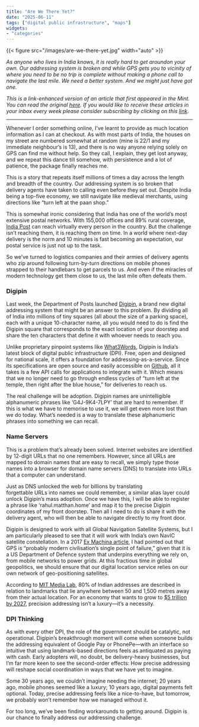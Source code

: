 ```yaml
---
title: "Are We There Yet?"
date: "2025-06-11"
tags: ["digital public infrastructure", "maps"]
widgets: 
- "categories"
---
```


{{< figure src="/images/are-we-there-yet.jpg" width="auto" >}}

_As anyone who lives in India knows, it is really hard to get aroundon your own. Our addressing system is broken and while GPS gets you to vicinity of where you need to be no trip is complete without making a phone call to navigate the last mile. We need a better system. And we might just have got one._

<!--more-->
_This is a link-enhanced version of an article that first appeared in the Mint. You can read the original [here](https://archive.rahulmatthan.com/archive/1749638689.087932/www.livemint.com/opinion/online-views/digipin-india-post-navic-github-mit-media-lab-what3words-google-pay-phonepe-dpi-api-integration-gps-google-maps-location-11749474349893.html). If you would like to receive these articles in your inbox every week please consider subscribing by clicking on this [link](https://paragraph.xyz/@exmachina)._

---

Whenever I order something online, I’ve learnt to provide as much location information as I can at checkout. As with most parts of India, the houses on my street are numbered somewhat at random (mine is 22/1 and my immediate neighbour’s is 13), and there is no way anyone relying solely on GPS can find me without help. So they call, I explain, they get lost anyway, and we repeat this dance till somehow, with persistence and a lot of patience, the package finally reaches me.

This is a story that repeats itself millions of times a day across the length and breadth of the country. Our addressing system is so broken that delivery agents have taken to calling even before they set out. Despite India being a top-five economy, we still navigate like medieval merchants, using directions like “turn left at the paan shop.”

This is somewhat ironic considering that India has one of the world’s most extensive postal networks. With 155,000 offices and 89% rural coverage, [India Post](https://www.indiapost.gov.in/VAS/Pages/AboutUs/PostOfficeNetwork.aspx) can reach virtually every person in the country. But the challenge isn’t reaching them, it is reaching them on time. In a world where next-day delivery is the norm and 10 minutes is fast becoming an expectation, our postal service is just not up to the task.

So we’ve turned to logistics companies and their armies of delivery agents who zip around following turn-by-turn directions on mobile phones strapped to their handlebars to get parcels to us. And even if the miracles of modern technology get them close to us, the last mile often defeats them.

### Digipin

Last week, the Department of Posts launched [Digipin](https://dac.indiapost.gov.in/mypincode/menu), a brand new digital addressing system that might be an answer to this problem. By dividing all of India into millions of tiny squares (all about the size of a parking space), each with a unique 10-character name, all you would need to do is find the Digipin square that corresponds to the exact location of your doorstep and share the ten characters that define it with whoever needs to reach you.

Unlike proprietary pinpoint systems like [What3Words](https://what3words.com/toddler.geologist.animated), Digipin is India’s latest block of digital public infrastructure (DPI). Free, open and designed for national scale, it offers a foundation for addressing-as-a-service. Since its specifications are open source and easily accessible on [Github](https://github.com/CEPT-VZG/digipin), all it takes is a few API calls for applications to integrate with it. Which means that we no longer need to go through endless cycles of “turn left at the temple, then right after the blue house,” for deliveries to reach us.

The real challenge will be adoption. Digipin names are unintelligible alphanumeric phrases like ‘G4J-9K4-7LPY’ that are hard to remember. If this is what we have to memorise to use it, we will get even more lost than we do today. What’s needed is a way to translate these alphanumeric phrases into something we can recall.

### Name Servers

This is a problem that’s already been solved. Internet websites are identified by 12-digit URLs that no one remembers. However, since all URLs are mapped to domain names that are easy to recall, we simply type those names into a browser for domain name servers (DNS) to translate into URLs that a computer can understand.

Just as DNS unlocked the web for billions by translating forgettable URLs into names we could remember, a similar alias layer could unlock Digipin’s mass adoption. Once we have this, I will be able to register a phrase like ‘rahul.matthan.home’ and map it to the precise Digipin coordinates of my front doorstep. Then all I need to do is share it with the delivery agent, who will then be able to navigate directly to my front door.

Digipin is designed to work with all Global Navigation Satellite Systems, but I am particularly pleased to see that it will work with India’s own NavIC satellite constellation. In a 2017 [Ex Machina article](https://exmachina.in/16/02/2017/gps-is-a-time-machine/), I had pointed out that GPS is “probably modern civilisation’s single point of failure,” given that it is a US Department of Defence system that underpins everything we rely on, from mobile networks to power grids. At this fractious time in global geopolitics, we should ensure that our digital location service relies on our own network of geo-positioning satellites.

According to [MIT Media Lab](https://www.media.mit.edu/publications/what-is-the-right-addressing-scheme-for-india/), 80% of Indian addresses are described in relation to landmarks that lie anywhere between 50 and 1,500 metres away from their actual location. For an economy that wants to grow to [$5 trillion by 2027](https://economictimes.indiatimes.com/news/economy/policy/india-on-track-to-become-usd-5-trillion-economy-by-2027-28-chief-economic-advisor/articleshow/121488715.cms?from=mdr), precision addressing isn’t a luxury—it’s a necessity.

### DPI Thinking

As with every other DPI, the role of the government should be catalytic, not operational. Digipin’s breakthrough moment will come when someone builds the addressing equivalent of Google Pay or PhonePe—with an interface so intuitive that using landmark-based directions feels as antiquated as paying with cash. Early adopters will, no doubt, be delivery-heavy businesses, but I’m far more keen to see the second-order effects: How precise addressing will reshape social coordination in ways that we have yet to imagine.

Some 30 years ago, we couldn’t imagine needing the internet; 20 years ago, mobile phones seemed like a luxury; 10 years ago, digital payments felt optional. Today, precise addressing feels like a nice-to-have, but tomorrow, we probably won’t remember how we managed without it.

For too long, we’ve been finding workarounds to getting around. Digipin is our chance to finally address our addressing challenge. 